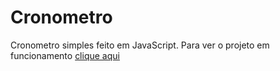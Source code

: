 # Cronometro
Cronometro simples feito em JavaScript.
Para ver o projeto em funcionamento <a href="https://mystifying-mirzakhani-842612.netlify.app/" target="_blank">clique aqui</a>
